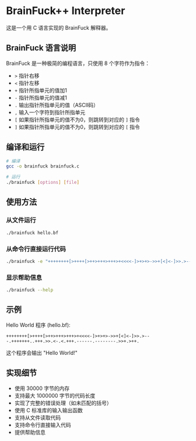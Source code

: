 # BrainFuck++ Interpreter

这是一个用 C 语言实现的 BrainFuck 解释器。

## BrainFuck 语言说明

BrainFuck 是一种极简的编程语言，只使用 8 个字符作为指令：

- `>` 指针右移
- `<` 指针左移
- `+` 指针所指单元的值加1
- `-` 指针所指单元的值减1
- `.` 输出指针所指单元的值（ASCII码）
- `,` 输入一个字符到指针所指单元
- `[` 如果指针所指单元的值不为0，则跳转到对应的 `]` 指令
- `]` 如果指针所指单元的值不为0，则跳转到对应的 `[` 指令

## 编译和运行

```bash
# 编译
gcc -o brainfuck brainfuck.c

# 运行
./brainfuck [options] [file]
```

## 使用方法

### 从文件运行
```bash
./brainfuck hello.bf
```

### 从命令行直接运行代码
```bash
./brainfuck -e "++++++++[>++++[>++>+++>+++>+<<<<-]>+>+>->>+[<]<-]>>.>---.+++++++..+++.>>.<-.<.+++.------.--------.>>+.>++."
```

### 显示帮助信息
```bash
./brainfuck --help
```

## 示例

Hello World 程序 (hello.bf):
```brainfuck
++++++++[>++++[>++>+++>+++>+<<<<-]>+>+>->>+[<]<-]>>.>---.+++++++..+++.>>.<-.<.+++.------.--------.>>+.>++.
```

这个程序会输出 "Hello World!"

## 实现细节

- 使用 30000 字节的内存
- 支持最大 1000000 字节的代码长度
- 实现了完整的错误处理（如未匹配的括号）
- 使用 C 标准库的输入输出函数
- 支持从文件读取代码
- 支持命令行直接输入代码
- 提供帮助信息 